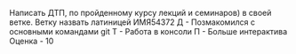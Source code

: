 Написать ДТП, по пройденному курсу лекций и семинаров) в своей ветке. Ветку назвать латиницей ИМЯ54372
Д - Позмакомился с основными командами git
Т - Работа в консоли
П - Больше интерактива
Оценка - 10
